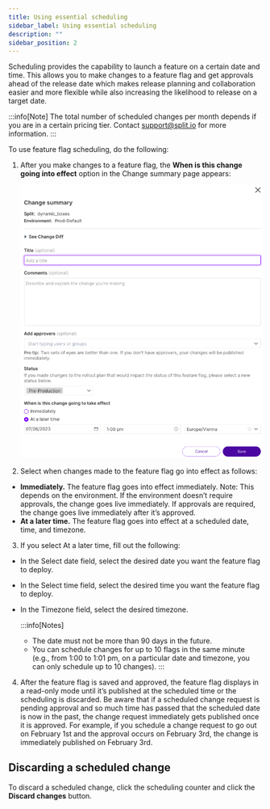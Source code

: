 ```yaml
---
title: Using essential scheduling
sidebar_label: Using essential scheduling
description: ""
sidebar_position: 2
---
```


Scheduling provides the capability to launch a feature on a certain date and time. This allows you to make changes to a feature flag and get approvals ahead of the release date which makes release planning and collaboration easier and more flexible while also increasing the likelihood to release on a target date.

:::info[Note]
The total number of scheduled changes per month depends if you are in a certain pricing tier. Contact [support@split.io](emailto:support@split.io) for more information.
:::

To use feature flag scheduling, do the following:

1. After you make changes to a feature flag, the **When is this change going into effect** option in the Change summary page appears:

    ![](./static/using-essential-scheduling.png)

2. Select when changes made to the feature flag go into effect as follows:
  * **Immediately.** The feature flag goes into effect immediately. Note: This depends on the environment. If the environment doesn’t require approvals, the change goes live immediately. If approvals are required, the change goes live immediately after it’s approved.
   * **At a later time.** The feature flag goes into effect at a scheduled date, time, and timezone. 
3. If you select At a later time, fill out the following:
  * In the Select date field, select the desired date you want the feature flag to deploy.
  * In the Select time field, select the desired time you want the feature flag to deploy.
  * In the Timezone field, select the desired timezone.

    :::info[Notes]
    * The date must not be more than 90 days in the future.
    * You can schedule changes for up to 10 flags in the same minute (e.g., from 1:00 to 1:01 pm, on a particular date and timezone, you can only schedule up to 10 changes).
    :::

4. After the feature flag is saved and approved, the feature flag displays in a read-only mode until it’s published at the scheduled time or the scheduling is discarded. Be aware that if a scheduled change request is pending approval and so much time has passed that the scheduled date is now in the past, the change request immediately gets published once it is approved. For example, if you schedule a change request to go out on February 1st  and the approval occurs on February 3rd, the change is immediately published on February 3rd.

## Discarding a scheduled change

To discard a scheduled change, click the scheduling counter and click the **Discard changes** button.
